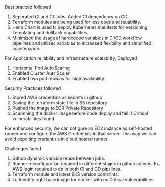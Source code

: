 
Best praticed followed
1. Seperated CI and CD jobs. Added CI dependency on CD.
2. Terraform modules are being used for less code and reuability.
3. Helm Chart is used to deploy Kubernetes manifests for Versioning, Templating and Rollback capabilities.
4. Minimized the usage of hardcoded variables in CI/CD workflow pipelines and utilized variables to increased flexibility and simplified maintenance.  

For Application reliability and Infrastructure scalability, Deployed
1. Horizontal Pod Auto Scaling
2. Enabled Cluster Auto Scaler
3. Enabled two pod replicas for high availability.


Security Practices followed 
1. Stored AWS credentials as secrets in github
2. Saving the terraform state file in S3 repository
3. Pushed the image to ECR Private Repository
4. Scannning the docker image before code deploy and fail if Critical vulnerabilities found

For enhanced security, We can cofigure an EC2 instance as self-hosted runner and configure the AWS Credentials in that server. This way we can avoid expoiting credentials in cloud hosted runner.


Challenges faced
1. Github dynamic variable reuse between jobs.
2. Runner reconfiguration required in different stages in github actions. Ex. AWS login required to do in both CI and CD pipelines.
3. Terraform module and latest EKS version contraints.
4. To Identify right base image for docker with no Critical vulnerabilities.


